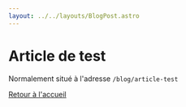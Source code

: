 ```yaml
---
layout: ../../layouts/BlogPost.astro
---
```


# Article de test

Normalement situé à l'adresse `/blog/article-test`

[Retour à l'accueil](/)